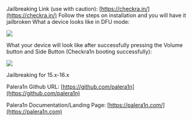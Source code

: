 
Jailbreaking Link (use with caution): [https://checkra.in/](https://checkra.in/)
Follow the steps on installation and you will have it jailbroken 
What a device looks like in DFU mode:

![](https://cdn.fs.teachablecdn.com/ADNupMnWyR7kCWRvm76Laz/https://www.filepicker.io/api/file/bdyw8IucQ0WApIwnpl8J)

What your device will look like after successfully pressing the Volume button and Side Button (Checkra1n booting successfully):

![](https://cdn.fs.teachablecdn.com/ADNupMnWyR7kCWRvm76Laz/https://www.filepicker.io/api/file/2RnwuPZHREALGJ7nAnAV)


Jailbreaking for 15.x-16.x

Palera1n Github URL: [https://github.com/palera1n](https://github.com/palera1n)

Palera1n Documentation/Landing Page: [https://palera1n.com/](https://palera1n.com)